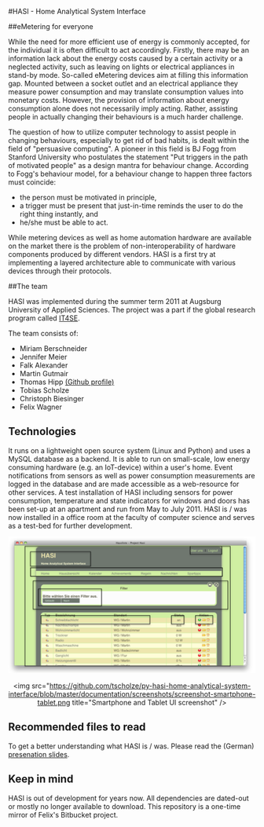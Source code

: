 #HASI - Home Analytical System Interface

##eMetering for everyone

While the need for more efficient use of energy is commonly accepted,
for the individual it is often difficult to act accordingly. Firstly,
there may be an information lack about the energy costs caused by a
certain activity or a neglected activity, such as leaving on lights
or electrical appliances in stand-by mode. So-called eMetering
devices aim at filling this information gap. Mounted between a socket
outlet and an electrical appliance they measure power consumption
and may translate consumption values into monetary costs. However,
the provision of information about energy consumption alone does not
necessarily imply acting. Rather, assisting people in actually
changing their behaviours is a much harder challenge.

The question of how to utilize computer technology to assist people
in changing behaviours, especially to get rid of bad habits,
is dealt within the field of "persuasive computing". A pioneer
in this field is BJ Fogg from Stanford University who postulates
the statement "Put triggers in the path of motivated people"
as a design mantra for behaviour change. According to
Fogg's behaviour model, for a behaviour change to happen
three factors must coincide:
 * the person must be motivated in principle,
 * a trigger must be present that just-in-time reminds
   the user to do the right thing instantly, and 
 * he/she must be able to act.

While metering devices as well as home automation hardware
are available on the market there is the problem of
non-interoperability of hardware components produced
by different vendors. HASI is a first try at implementing
a layered architecture able to communicate with various devices
through their protocols.

##The team

HASI was implemented during the summer term 2011 at
Augsburg University of Applied Sciences. The project was a part if the global research program called [IT4SE](http://it4se.informatik.fh-augsburg.de/project_german.html).

The team consists of:

* Miriam Berschneider
* Jennifer Meier
* Falk Alexander
* Martin Gutmair
* Thomas Hipp [(Github profile)](https://github.com/monstermunchkin)
* Tobias Scholze
* Christoph Biesinger
* Felix Wagner
 
## Technologies
It runs on a lightweight open source system (Linux and Python) and uses a MySQL database as a backend. It is able to run on small-scale, low energy consuming hardware (e.g. an IoT-device) within a user's home. Event notifications from sensors as well as power consumption measurements are logged in the database and are made accessible as a web-resource for other services. A test installation of HASI including sensors for power consumption,
temperature and state indicators for windows and doors has been set-up at an apartment and run from May to July 2011. HASI is / was now installed in a office room at the faculty of computer science and serves as a test-bed for further development.

<center>
<img src="https://github.com/tscholze/py-hasi-home-analytical-system-interface/blob/master/documentation/screenshots/screenshot-annotations-desktop.png" title="Desktop UI with annotations" />

<img src="https://github.com/tscholze/py-hasi-home-analytical-system-interface/blob/master/documentation/screenshots/screenshot-smartphone-tablet.png title="Smartphone and Tablet UI screenshot" />
</center>


## Recommended files to read
To get a better understanding what HASI is / was. Please read the (German) [presenation slides](https://github.com/tscholze/py-hasi-home-analytical-system-interface/blob/master/documentation/hasi_presentation.pdf).

## Keep in mind
HASI is out of development for years now. All dependencies are dated-out or mostly no longer available to download. This repository is a one-time mirror of Felix's Bitbucket project. 
